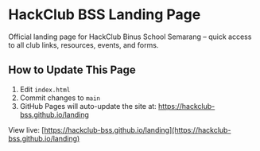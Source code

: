 # HackClub BSS Landing Page

Official landing page for HackClub Binus School Semarang – quick access to all club links, resources, events, and forms.

## How to Update This Page

1. Edit `index.html`
2. Commit changes to `main`
3. GitHub Pages will auto-update the site at: https://hackclub-bss.github.io/landing


View live: [https://hackclub-bss.github.io/landing](https://hackclub-bss.github.io/landing)
